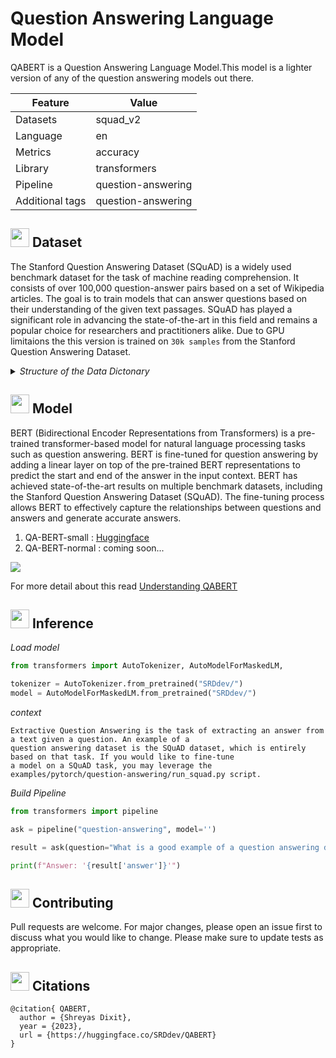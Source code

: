 # Question Answering Language Model 

QABERT is a Question Answering Language Model.This model is a lighter version of any of the question answering models out there.

| Feature          | Value                 |
| ---------------- | --------------------- |
| Datasets         | squad_v2             |
| Language         | en                    |
| Metrics          | accuracy              |
| Library          | transformers         |
| Pipeline         | question-answering    |
| Additional tags  | question-answering    |


## <img src="https://static.thenounproject.com/png/1759538-200.png" style="height:30px;"> Dataset
The Stanford Question Answering Dataset (SQuAD) is a widely used benchmark dataset for the task of machine reading comprehension. It consists of over 100,000 question-answer pairs based on a set of Wikipedia articles. The goal is to train models that can answer questions based on their understanding of the given text passages. SQuAD has played a significant role in advancing the state-of-the-art in this field and remains a popular choice for researchers and practitioners alike.
Due to GPU limitaions the this version is trained on `30k samples` from the Stanford Question Answering Dataset.

<details>
 <summary><i>Structure of the Data Dictonary</i></summary>
<!--All you need is a blank line-->

      {
      "data":[
          {
              "title":"Article Title",
              "paragraphs":[
                  {
                      "context":"The context text of the paragraph",
                      "qas":[
                          {
                              "question":"The question asked about the context",
                              "id":"A unique identifier for the question",
                              "answers":[
                                  {
                                      "text":"The answer to the question",
                                      "answer_start":"The starting index of the answer in the context"
                                  }
                              ]
                          }
                      ]
                  }
              ]
          }
      ],
      "version":"The version of the SQuAD dataset"
      }
</details>

## <img src="https://static.thenounproject.com/png/2921734-200.png" style="height:30px;"> Model

BERT (Bidirectional Encoder Representations from Transformers) is a pre-trained transformer-based model for natural language processing tasks such as question answering. BERT is fine-tuned for question answering by adding a linear layer on top of the pre-trained BERT representations to predict the start and end of the answer in the input context. BERT has achieved state-of-the-art results on multiple benchmark datasets, including the Stanford Question Answering Dataset (SQuAD). The fine-tuning process allows BERT to effectively capture the relationships between questions and answers and generate accurate answers.

1. QA-BERT-small : [Huggingface](https://huggingface.co/SRDdev/QABERT-small)
2. QA-BERT-normal : coming soon...

<img src="https://imgs.search.brave.com/F8m-nwp6EIG5vq--OmJLrCDpIkuX6tEQ_kyFKQjlUTs/rs:fit:1200:1200:1/g:ce/aHR0cHM6Ly9ibG9n/LmdyaWRkeW5hbWlj/cy5jb20vY29udGVu/dC9pbWFnZXMvMjAy/MC8xMC9TbGljZS0x/OC5wbmc">

For more detail about this read [Understanding QABERT](https://github.com/SRDdev/QA-BERT/blob/master/BERT_.pdf)


## <img src="https://static.thenounproject.com/png/1703027-200.png" style="height:30px;"> Inference
_Load model_
```python
from transformers import AutoTokenizer, AutoModelForMaskedLM, 

tokenizer = AutoTokenizer.from_pretrained("SRDdev/")
model = AutoModelForMaskedLM.from_pretrained("SRDdev/")
```

_context_
```text
Extractive Question Answering is the task of extracting an answer from a text given a question. An example of a
question answering dataset is the SQuAD dataset, which is entirely based on that task. If you would like to fine-tune
a model on a SQuAD task, you may leverage the examples/pytorch/question-answering/run_squad.py script.
```


_Build Pipeline_
```python
from transformers import pipeline

ask = pipeline("question-answering", model='')

result = ask(question="What is a good example of a question answering dataset?", context=context)

print(f"Answer: '{result['answer']}'")
```

## <img src="https://static.thenounproject.com/png/2119838-200.png" style="height:30px;"> Contributing

Pull requests are welcome. For major changes, please open an issue first
to discuss what you would like to change.
Please make sure to update tests as appropriate.

## <img src="https://static.thenounproject.com/png/5497984-200.png" style="height:30px;"> Citations
```
@citation{ QABERT,
  author = {Shreyas Dixit},
  year = {2023},
  url = {https://huggingface.co/SRDdev/QABERT}
}
```
